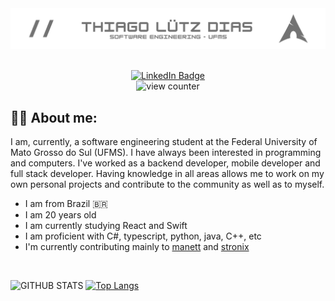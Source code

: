 <!--- Main banner --->
<img src="https://github.com/lutzzdias/lutzzdias/blob/main/banner.png?raw=true"/>

<br>
<br>

<!--- Linkedin and Profile views --->
<p align="center">
    <a href="https://www.linkedin.com/in/lutzzdias/" target="_blank" rel="noopener noreferrer">
        <img src="https://img.shields.io/badge/LinkedIn-grey?style=for-the-badge&logo=linkedin&logoColor=white" alt="LinkedIn Badge"/>
    </a>
    <br>
    <img src="https://komarev.com/ghpvc/?username=lutzzdias&style=for-the-badge&color=2b9348" alt="view counter">
</p>


<!--- About me section --->
## :man_technologist:  About me:

I am, currently, a software engineering student at the
Federal University of Mato Grosso do Sul (UFMS).
I have always been interested in programming and 
computers.
I've worked as a backend developer, mobile developer and
full stack developer. Having knowledge in all areas allows
me to work on my own personal projects and contribute to
the community as well as to myself.

- I am from Brazil :brazil:
- I am 20 years old
- I am currently studying React and Swift
- I am proficient with C#, typescript, python, java, C++, etc
- I'm currently contributing mainly to [manett](https://github.com/CaueMaldonadoLima/Manett) and [stronix](https://github.com/lutzzdias/stronix)

<br>
    
<!--- Stats section --->
![GITHUB STATS](https://github-readme-stats-lutz.vercel.app/api?username=lutzzdias&show_icons=true&theme=dark&bg_color=0d1117&icon_color=ffffff&hide_border=true&hide=issues&hide_rank=true) [![Top Langs](https://github-readme-stats-lutz.vercel.app/api/top-langs/?username=lutzzdias&layout=compact&theme=dark&bg_color=0d1117&hide_border=true)](https://github.com/anuraghazra/github-readme-stats)


